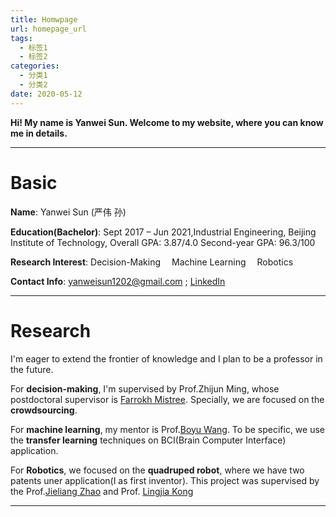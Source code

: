 ```yaml
---
title: Homwpage
url: homepage_url
tags:
  - 标签1
  - 标签2
categories:
  - 分类1
  - 分类2
date: 2020-05-12
---
```

**Hi!  My name is Yanwei Sun. Welcome to my website, where you can know me in details.**
___
# Basic
**Name**:   Yanwei Sun (严伟 孙)

**Education(Bachelor)**: Sept 2017 – Jun 2021,Industrial Engineering, Beijing Institute of Technology, Overall GPA: 3.87/4.0    Second-year GPA: 96.3/100

**Research Interest**: Decision-Making&emsp; Machine Learning&emsp; Robotics

**Contact Info**: yanweisun1202@gmail.com ; [LinkedIn](http://https://www.linkedin.com/in/yanwei-sun-2b28101a6/)
___
# Research 

I'm eager to extend the frontier of knowledge and I plan to be a professor in the future.


For **decision-making**, I'm supervised by Prof.Zhijun Ming, whose postdoctoral supervisor is [Farrokh Mistree](http://https://scholar.google.com/citations?user=l1N0Nj0AAAAJ&hl=en). Specially, we are focused on the **crowdsourcing**.

For **machine learning**, my mentor is Prof.[Boyu Wang](http://https://sites.google.com/site/borriewang/). To be specific, we use the **transfer learning** techniques on BCI(Brain Computer Interface) application.

For **Robotics**, we focused on the **quadruped robot**, where we have two patents uner application(I as first inventor). This project was supervised by the Prof.[Jieliang Zhao](http://https://scholar.google.com/citations?user=KevJF0IAAAAJ&hl=zh-CN) and Prof. [Lingjia Kong](http://http://me-english.bit.edu.cn/people/faculty/k/125069.htm)
___

